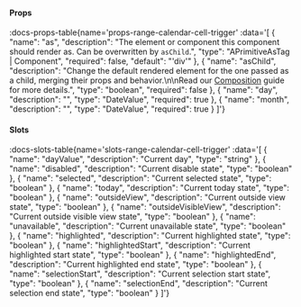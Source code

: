 <!-- This file was automatic generated. Do not edit it manually -->

#### Props
:docs-props-table{name='props-range-calendar-cell-trigger' :data='[
  {
    "name": "as",
    "description": "The element or component this component should render as. Can be overwritten by `asChild`.",
    "type": "APrimitiveAsTag | Component",
    "required": false,
    "default": "\'div\'"
  },
  {
    "name": "asChild",
    "description": "Change the default rendered element for the one passed as a child, merging their props and behavior.\\n\\nRead our [Composition](https://akar.vinicunca.dev/core/guides/composition) guide for more details.",
    "type": "boolean",
    "required": false
  },
  {
    "name": "day",
    "description": "",
    "type": "DateValue",
    "required": true
  },
  {
    "name": "month",
    "description": "",
    "type": "DateValue",
    "required": true
  }
]'} 

#### Slots

:docs-slots-table{name='slots-range-calendar-cell-trigger' :data='[
  {
    "name": "dayValue",
    "description": "Current day",
    "type": "string"
  },
  {
    "name": "disabled",
    "description": "Current disable state",
    "type": "boolean"
  },
  {
    "name": "selected",
    "description": "Current selected state",
    "type": "boolean"
  },
  {
    "name": "today",
    "description": "Current today state",
    "type": "boolean"
  },
  {
    "name": "outsideView",
    "description": "Current outside view state",
    "type": "boolean"
  },
  {
    "name": "outsideVisibleView",
    "description": "Current outside visible view state",
    "type": "boolean"
  },
  {
    "name": "unavailable",
    "description": "Current unavailable state",
    "type": "boolean"
  },
  {
    "name": "highlighted",
    "description": "Current highlighted state",
    "type": "boolean"
  },
  {
    "name": "highlightedStart",
    "description": "Current highlighted start state",
    "type": "boolean"
  },
  {
    "name": "highlightedEnd",
    "description": "Current highlighted end state",
    "type": "boolean"
  },
  {
    "name": "selectionStart",
    "description": "Current selection start state",
    "type": "boolean"
  },
  {
    "name": "selectionEnd",
    "description": "Current selection end state",
    "type": "boolean"
  }
]'} 
